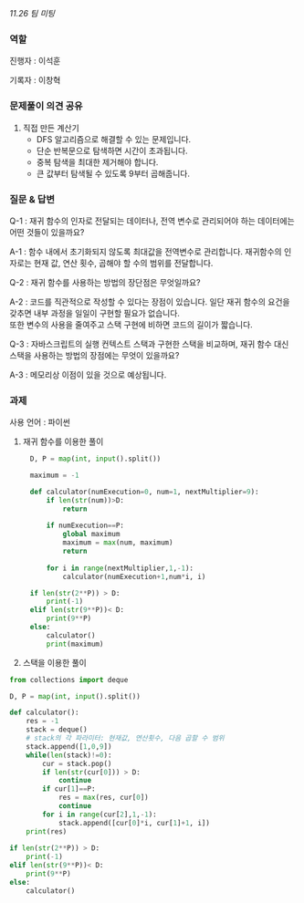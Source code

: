 _11.26 팀 미팅_ <Br>

### 역할
진행자 : 이석훈

기록자 : 이창혁

### 문제풀이 의견 공유

1. 직접 만든 계산기
    - DFS 알고리즘으로 해결할 수 있는 문제입니다.
    - 단순 반복문으로 탐색하면 시간이 초과됩니다.
    - 중복 탐색을 최대한 제거해야 합니다.
    - 큰 값부터 탐색될 수 있도록 9부터 곱해줍니다.

### 질문 & 답변

Q-1 : 재귀 함수의 인자로 전달되는 데이터나, 전역 변수로 관리되어야 하는 데이터에는 어떤 것들이 있을까요?

A-1 : 함수 내에서 초기화되지 않도록 최대값을 전역변수로 관리합니다. 재귀함수의 인자로는 현재 값, 연산 횟수, 곱해야 할 수의 범위를 전달합니다.

Q-2 : 재귀 함수를 사용하는 방법의 장단점은 무엇일까요?

A-2 : 코드를 직관적으로 작성할 수 있다는 장점이 있습니다. 일단 재귀 함수의 요건을 갖추면 내부 과정을 일일이 구현할 필요가 없습니다.<br>
      또한 변수의 사용을 줄여주고 스택 구현에 비하면 코드의 길이가 짧습니다.

Q-3 : 자바스크립트의 실행 컨텍스트 스택과 구현한 스택을 비교하며, 재귀 함수 대신 스택을 사용하는 방법의 장점에는 무엇이 있을까요?

A-3 : 메모리상 이점이 있을 것으로 예상됩니다.

### 과제

사용 언어 : 파이썬<br>
1. 재귀 함수를 이용한 풀이
```python
     D, P = map(int, input().split())

     maximum = -1

     def calculator(numExecution=0, num=1, nextMultiplier=9):
         if len(str(num))>D:
             return
         
         if numExecution==P:
             global maximum 
             maximum = max(num, maximum)
             return
             
         for i in range(nextMultiplier,1,-1):
             calculator(numExecution+1,num*i, i)

     if len(str(2**P)) > D:
         print(-1)
     elif len(str(9**P))< D:
         print(9**P)
     else:
         calculator()
         print(maximum)
```
2. 스택을 이용한 풀이
```python
from collections import deque

D, P = map(int, input().split())

def calculator():
    res = -1
    stack = deque()
    # stack의 각 파라미터: 현재값, 연산횟수, 다음 곱할 수 범위
    stack.append([1,0,9])
    while(len(stack)!=0):
        cur = stack.pop()
        if len(str(cur[0])) > D:
            continue
        if cur[1]==P:
            res = max(res, cur[0])
            continue
        for i in range(cur[2],1,-1):
            stack.append([cur[0]*i, cur[1]+1, i])
    print(res)   
        
if len(str(2**P)) > D:
    print(-1)
elif len(str(9**P))< D:
    print(9**P)
else:
    calculator()
```